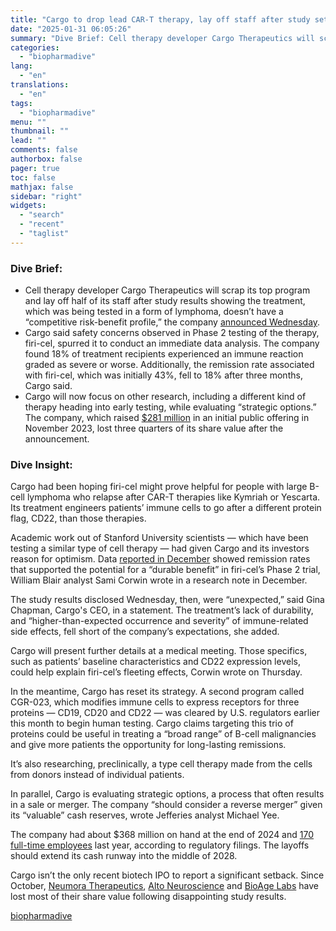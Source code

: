 ```yaml
---
title: "Cargo to drop lead CAR-T therapy, lay off staff after study setback"
date: "2025-01-31 06:05:26"
summary: "Dive Brief: Cell therapy developer Cargo Therapeutics will scrap its top program and lay off half of its staff after study results showing the treatment, which was being tested in a form of lymphoma, doesn’t have a “competitive risk-benefit profile,” the company announced Wednesday. Cargo said safety concerns observed in..."
categories:
  - "biopharmadive"
lang:
  - "en"
translations:
  - "en"
tags:
  - "biopharmadive"
menu: ""
thumbnail: ""
lead: ""
comments: false
authorbox: false
pager: true
toc: false
mathjax: false
sidebar: "right"
widgets:
  - "search"
  - "recent"
  - "taglist"
---
```


### Dive Brief:

* Cell therapy developer Cargo Therapeutics will scrap its top program and lay off half of its staff after study results showing the treatment, which was being tested in a form of lymphoma, doesn’t have a “competitive risk-benefit profile,” the company [announced Wednesday](https://investors.cargo-tx.com/news-releases/news-release-details/cargo-therapeutics-provides-corporate-update-and-anticipated).
* Cargo said safety concerns observed in Phase 2 testing of the therapy, firi-cel, spurred it to conduct an immediate data analysis. The company found 18% of treatment recipients experienced an immune reaction graded as severe or worse. Additionally, the remission rate associated with firi-cel, which was initially 43%, fell to 18% after three months, Cargo said.
* Cargo will now focus on other research, including a different kind of therapy heading into early testing, while evaluating “strategic options.” The company, which raised [$281 million](https://www.biopharmadive.com/news/cargo-therapeutics-ipo-car-t-cancer/699239/) in an initial public offering in November 2023, lost three quarters of its share value after the announcement.

### Dive Insight:

Cargo had been hoping firi-cel might prove helpful for people with large B-cell lymphoma who relapse after CAR-T therapies like Kymriah or Yescarta. Its treatment engineers patients’ immune cells to go after a different protein flag, CD22, than those therapies.

Academic work out of Stanford University scientists — which have been testing a similar type of cell therapy — had given Cargo and its investors reason for optimism. Data [reported in December](https://ash.confex.com/ash/2024/webprogram/Paper198544.html) showed remission rates that supported the potential for a “durable benefit” in firi-cel’s Phase 2 trial, William Blair analyst Sami Corwin wrote in a research note in December.

The study results disclosed Wednesday, then, were “unexpected,” said Gina Chapman, Cargo's CEO, in a statement. The treatment’s lack of durability, and “higher-than-expected occurrence and severity” of immune-related side effects, fell short of the company’s expectations, she added.

Cargo will present further details at a medical meeting. Those specifics, such as patients’ baseline characteristics and CD22 expression levels, could help explain firi-cel’s fleeting effects, Corwin wrote on Thursday.

In the meantime, Cargo has reset its strategy. A second program called CGR-023, which modifies immune cells to express receptors for three proteins — CD19, CD20 and CD22 — was cleared by U.S. regulators earlier this month to begin human testing. Cargo claims targeting this trio of proteins could be useful in treating a “broad range” of B-cell malignancies and give more patients the opportunity for long-lasting remissions.

It’s also researching, preclinically, a type cell therapy made from the cells from donors instead of individual patients.

In parallel, Cargo is evaluating strategic options, a process that often results in a sale or merger. The company “should consider a reverse merger” given its “valuable” cash reserves, wrote Jefferies analyst Michael Yee.

The company had about $368 million on hand at the end of 2024 and [170 full-time employees](https://www.sec.gov/Archives/edgar/data/1966494/000095017024125369/crgx-20240930.htm) last year, according to regulatory filings. The layoffs should extend its cash runway into the middle of 2028.

Cargo isn’t the only recent biotech IPO to report a significant setback. Since October, [Neumora Therapeutics](https://www.biopharmadive.com/news/neumora-depression-drug-data-results-stock-navacaprant/736263/), [Alto Neuroscience](https://www.biopharmadive.com/news/alto-depression-study-failure-stock-biotech/730774/) and [BioAge Labs](https://www.biopharmadive.com/news/bioage-azelaprag-tirzepatide-study-2-stop-obesity/734931/) have lost most of their share value following disappointing study results.

[biopharmadive](https://www.biopharmadive.com/news/cargo-therapeutics-layoffs-firi-cel-study-results/738706/)
